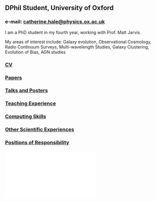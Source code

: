 ## DPhil Student, University of Oxford 
### e-mail: catherine.hale@physics.ox.ac.uk

I am a PhD student in my fourth year, working with Prof. Matt Jarvis. 

My areas of interest include:
Galaxy evolution, Observational Cosmology, Radio Continuum Surveys, Multi-wavelength Studies, Galaxy Clustering, Evolution of Bias, AGN studies 

### [CV](education.md)

### [Papers](papers.md)

### [Talks and Posters](talks.md)

### [Teaching Experience](teaching.md)

### [Computing Skills](comp.md)

### [Other Scientific Experiences](other.md)

### [Positions of Responsibility](positions.md)

### ![Download Full CV](CV_CatherineHale_cond.pdf)
